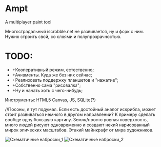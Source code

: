 Ampt
====

A multiplayer paint tool

Многострадальный iscrobble.net не развивается, ну и форк с ним. Нужно строить свой, со слоями и полупрозрачностью. 

TODO: 
====

<ul>

<li>+Кооперативный режим, естественно;</li>
<li>+Ачивменты. Куда же без них сейчас;</li>
<li>+Реализовать поддержку планшетов и "нажатие";</li>
<li>+Собственно сама "рисовалка";</li>
<li>+Ну и начать хоть с чего-нибудь;</li>
</ul>
Инструменты:
HTML5 Canvas, JS, SQLite(?)

//Посоны, я тут подумал. Если есть достойный аналог искрибла, может стоит развиваться немного в другом направлении?
К примеру сделать вообще одну большую картину. Земля/просто ровная поверхность, много людей рисуют одновременно и 
создают некий нарисованный мирок эпических масштабов. Этакий майнкрафт от мира художников.



![Схематичные наброски_1](https://dl.dropbox.com/u/9885799/ampt_1.jpg)
![Схематичные наброски_2](https://dl.dropbox.com/u/9885799/ampt_2.jpg)